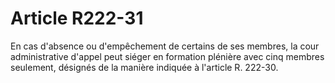 # Article R222-31

En cas d'absence ou d'empêchement de certains de ses membres, la cour administrative d'appel peut siéger en formation plénière avec cinq membres seulement, désignés de la manière indiquée à l'article R. 222-30.
